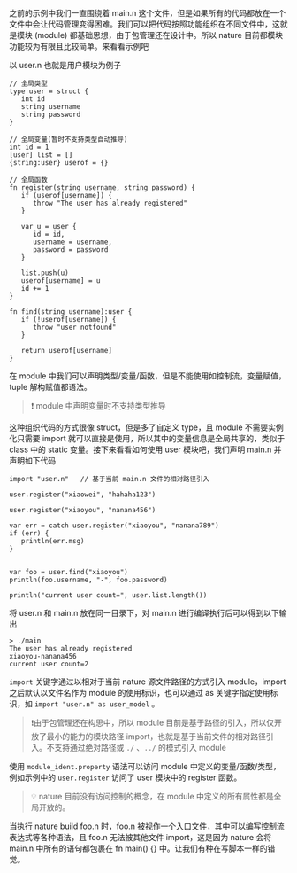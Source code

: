 之前的示例中我们一直围绕着 main.n 这个文件，但是如果所有的代码都放在一个文件中会让代码管理变得困难。我们可以把代码按照功能组织在不同文件中，这就是模块 (module) 都基础思想，由于包管理还在设计中。所以 nature 目前都模块功能较为有限且比较简单。来看看示例吧

以 user.n 也就是用户模块为例子
```nature
// 全局类型  
type user = struct {  
   int id  
   string username  
   string password  
}  
  
// 全局变量(暂时不支持类型自动推导)  
int id = 1  
[user] list = []  
{string:user} userof = {}  
  
// 全局函数  
fn register(string username, string password) {  
   if (userof[username]) {  
      throw "The user has already registered"  
   }  
  
   var u = user {  
      id = id,  
      username = username,  
      password = password  
   }  
  
   list.push(u)  
   userof[username] = u  
   id += 1  
}  
  
fn find(string username):user {  
   if (!userof[username]) {  
      throw "user notfound"  
   }  
  
   return userof[username]  
}
```

在 module 中我们可以声明类型/变量/函数，但是不能使用如控制流，变量赋值，tuple 解构赋值都语法。

> ❗️ module 中声明变量时不支持类型推导

这种组织代码的方式很像 struct，但是多了自定义 type，且 module 不需要实例化只需要 import 就可以直接是使用，所以其中的变量信息是全局共享的，类似于 class 中的 static 变量。接下来看看如何使用 user 模块吧，我们声明 main.n 并声明如下代码

```nature
import "user.n"   // 基于当前 main.n 文件的相对路径引入
  
user.register("xiaowei", "hahaha123")  
  
user.register("xiaoyou", "nanana456")  
  
var err = catch user.register("xiaoyou", "nanana789")  
if (err) {  
   println(err.msg)  
}  
  
  
var foo = user.find("xiaoyou")  
println(foo.username, "-", foo.password)  
  
println("current user count=", user.list.length())
```

将 user.n 和 main.n 放在同一目录下，对 main.n 进行编译执行后可以得到以下输出

```shell
> ./main
The user has already registered
xiaoyou-nanana456
current user count=2
```

`import` 关键字通过以相对于当前 nature 源文件路径的方式引入 module，import 之后默认以文件名作为 module 的使用标识，也可以通过 as 关键字指定使用标识，如 `import "user.n" as user_model` 。

> ❗️由于包管理还在构思中，所以 module 目前是基于路径的引入，所以仅开放了最小的能力的模块路径 import，也就是基于当前文件的相对路径引入。不支持通过绝对路径或 `./` 、`../` 的模式引入 module

使用 `module_ident.property` 语法可以访问 module 中定义的变量/函数/类型，例如示例中的 `user.register` 访问了 user 模块中的 register 函数。

> 💡 nature 目前没有访问控制的概念，在 module 中定义的所有属性都是全局开放的。

当执行 nature build foo.n 时，foo.n 被视作一个入口文件，其中可以编写控制流表达式等各种语法，且 foo.n 无法被其他文件 import，这是因为 nature 会将 main.n 中所有的语句都包裹在 fn main() {} 中。让我们有种在写脚本一样的错觉。